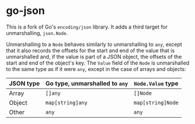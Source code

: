 # go-json

This is a fork of Go's `encoding/json` library. It adds a third target for
unmarshalling, `json.Node`.

Unmarshalling to a `Node` behaves similarly to unmarshalling to
`any`, except that it also records the offsets for the start and end
of the value that is unmarshalled and, if the value is part of a JSON
object, the offsets of the start and end of the object's key. The `Value`
field of the `Node` is unmarshalled to the same type as if it were
`any`, except in the case of arrays and objects:

| JSON type | Go type, unmarshalled to `any` | `Node.Value` type |
| --------- | ------------------------------ | ----------------- |
| Array     | `[]any`                        | `[]Node`          |
| Object    | `map[string]any`               | `map[string]Node` |
| Other     | `any`                          | `any`             |

